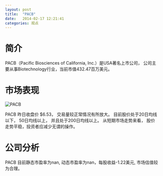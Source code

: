 ```yaml
---
layout: post
title:  "PACB"
date:   2014-02-17 12:21:41
categories: 观点
---
```


# 简介
PACB（Pacific Biosciences of California, Inc.）是USA著名上市公司，
公司主要从事Biotechnology行业，当前市值432.47百万美元。

# 市场表现

![PACB](http://finviz.com/chart.ashx?t=PACB&ty=c&ta=1&p=d&s=l)

PACB 昨日收盘价 $6.53，
交易量较正常情况有所放大。
目前股价处于20日均线以下，
50日均线以上，
并且处于200日均线以上。
从短期市场走势来看，
股价走势平稳，投资者应减少无谓的操作。

# 公司分析
PACB 目前静态市盈率为nan, 动态市盈率为nan，每股收益-1.22美元,
市场估值较为合理。
